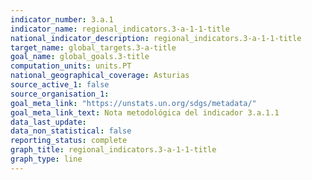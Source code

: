 ```yaml
---
indicator_number: 3.a.1
indicator_name: regional_indicators.3-a-1-1-title
national_indicator_description: regional_indicators.3-a-1-1-title
target_name: global_targets.3-a-title
goal_name: global_goals.3-title
computation_units: units.PT
national_geographical_coverage: Asturias
source_active_1: false
source_organisation_1:  
goal_meta_link: "https://unstats.un.org/sdgs/metadata/"
goal_meta_link_text: Nota metodológica del indicador 3.a.1.1
data_last_update:  
data_non_statistical: false
reporting_status: complete
graph_title: regional_indicators.3-a-1-1-title
graph_type: line
---
```

